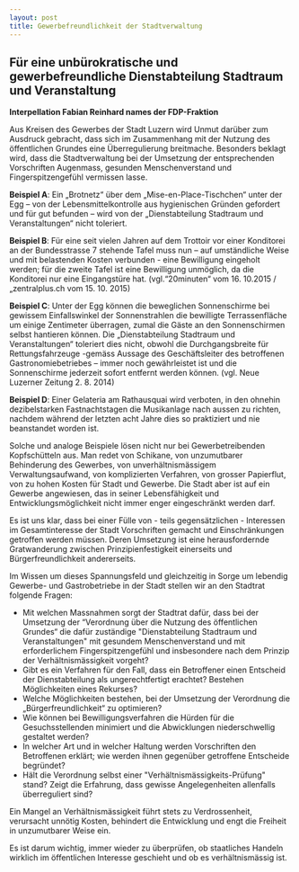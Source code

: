 ```yaml
---
layout: post
title: Gewerbefreundlichkeit der Stadtverwaltung
---
```


## Für eine unbürokratische und gewerbefreundliche Dienstabteilung Stadtraum und Veranstaltung

**Interpellation Fabian Reinhard names der FDP-Fraktion**

Aus Kreisen des Gewerbes der Stadt Luzern wird Unmut darüber zum Ausdruck gebracht, dass sich im Zusammenhang mit der Nutzung des öffentlichen Grundes eine Überregulierung breitmache. Besonders beklagt wird, dass die Stadtverwaltung bei der Umsetzung der entsprechenden Vorschriften Augenmass, gesunden Menschenverstand und Fingerspitzengefühl vermissen lasse.

**Beispiel A**: Ein „Brotnetz“ über dem „Mise-en-Place-Tischchen“ unter der Egg – von der Lebensmittelkontrolle aus hygienischen Gründen gefordert und für gut befunden – wird von der „Dienstabteilung Stadtraum und Veranstaltungen“ nicht toleriert.

**Beispiel B**: Für eine seit vielen Jahren auf dem Trottoir vor einer Konditorei an der Bundesstrasse 7 stehende Tafel muss nun – auf umständliche Weise und mit belastenden Kosten verbunden - eine Bewilligung eingeholt werden; für die zweite Tafel ist eine Bewilligung unmöglich, da die Konditorei nur eine Eingangstüre hat. (vgl.“20minuten“ vom 16. 10.2015 / „zentralplus.ch vom 15. 10. 2015)

**Beispiel C**: Unter der Egg können die beweglichen Sonnenschirme bei gewissem Einfallswinkel der Sonnenstrahlen die bewilligte Terrassenfläche um einige Zentimeter überragen, zumal die Gäste an den Sonnenschirmen selbst hantieren können. Die „Dienstabteilung Stadtraum und Veranstaltungen“ toleriert dies nicht, obwohl die Durchgangsbreite für Rettungsfahrzeuge -gemäss Aussage des Geschäftsleiter des betroffenen Gastronomiebetriebes – immer noch gewährleistet ist und die Sonnenschirme jederzeit sofort entfernt werden können. (vgl. Neue Luzerner Zeitung 2. 8. 2014)

**Beispiel D**: Einer Gelateria am Rathausquai wird verboten, in den ohnehin dezibelstarken Fastnachtstagen die Musikanlage nach aussen zu richten, nachdem während der letzten acht Jahre dies so praktiziert und nie beanstandet worden ist.

Solche und analoge Beispiele lösen nicht nur bei Gewerbetreibenden Kopfschütteln aus. Man redet von Schikane, von unzumutbarer Behinderung des Gewerbes, von unverhältnismässigem Verwaltungsaufwand, von komplizierten Verfahren, von grosser Papierflut, von zu hohen Kosten für Stadt und Gewerbe. Die Stadt aber ist auf ein Gewerbe angewiesen, das in seiner Lebensfähigkeit und Entwicklungsmöglichkeit nicht immer enger eingeschränkt werden darf. 

Es ist uns klar, dass bei einer Fülle von - teils gegensätzlichen - Interessen im Gesamtinteresse der Stadt Vorschriften gemacht und Einschränkungen getroffen werden müssen. Deren Umsetzung ist eine herausfordernde Gratwanderung zwischen Prinzipienfestigkeit einerseits und Bürgerfreundlichkeit andererseits.

Im Wissen um dieses Spannungsfeld und gleichzeitig in Sorge um lebendig Gewerbe- und Gastrobetriebe in der Stadt stellen wir an den Stadtrat folgende Fragen:

- Mit welchen Massnahmen sorgt der Stadtrat dafür, dass bei der Umsetzung der “Verordnung über die Nutzung des öffentlichen Grundes“ die dafür zuständige "Dienstabteilung Stadtraum und Veranstaltungen" mit gesundem Menschenverstand und mit erforderlichem Fingerspitzengefühl und insbesondere nach dem Prinzip der Verhältnismässigkeit vorgeht?
- Gibt es ein Verfahren für den Fall, dass ein Betroffener einen Entscheid der Dienstabteilung als ungerechtfertigt erachtet? Bestehen Möglichkeiten eines Rekurses?
- Welche Möglichkeiten bestehen, bei der Umsetzung der Verordnung die „Bürgerfreundlichkeit“ zu optimieren?
- Wie können bei Bewilligungsverfahren die Hürden für die Gesuchsstellenden minimiert und die Abwicklungen niederschwellig gestaltet werden?
- In welcher Art und in welcher Haltung werden Vorschriften den Betroffenen erklärt; wie werden ihnen gegenüber getroffene Entscheide begründet?
- Hält die Verordnung selbst einer "Verhältnismässigkeits-Prüfung" stand? Zeigt die Erfahrung, dass gewisse Angelegenheiten allenfalls überreguliert sind?

Ein Mangel an Verhältnismässigkeit führt stets zu Verdrossenheit, verursacht unnötig Kosten, behindert die Entwicklung und engt die Freiheit in unzumutbarer Weise ein.

Es ist darum wichtig, immer wieder zu überprüfen, ob staatliches Handeln wirklich im öffentlichen Interesse geschieht und ob es verhältnismässig ist.
